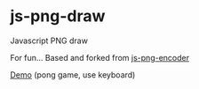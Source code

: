 js-png-draw
==============

Javascript PNG draw

For fun...
Based and forked from <a href="https://github.com/wheany/js-png-encoder" target="_blank">js-png-encoder</a>

<a href="http://matthieu.com/png-draw/demo/pong/" target="_blank">Demo</a> (pong game, use keyboard)